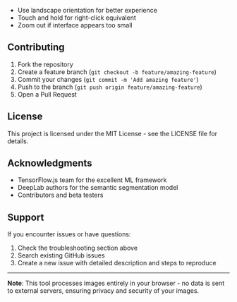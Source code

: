 - Use landscape orientation for better experience
- Touch and hold for right-click equivalent
- Zoom out if interface appears too small

## Contributing

1. Fork the repository
2. Create a feature branch (`git checkout -b feature/amazing-feature`)
3. Commit your changes (`git commit -m 'Add amazing feature'`)
4. Push to the branch (`git push origin feature/amazing-feature`)
5. Open a Pull Request

## License

This project is licensed under the MIT License - see the LICENSE file for details.

## Acknowledgments

- TensorFlow.js team for the excellent ML framework
- DeepLab authors for the semantic segmentation model
- Contributors and beta testers

## Support

If you encounter issues or have questions:

1. Check the troubleshooting section above
2. Search existing GitHub issues
3. Create a new issue with detailed description and steps to reproduce

---

**Note**: This tool processes images entirely in your browser - no data is sent to external servers, ensuring privacy and security of your images.